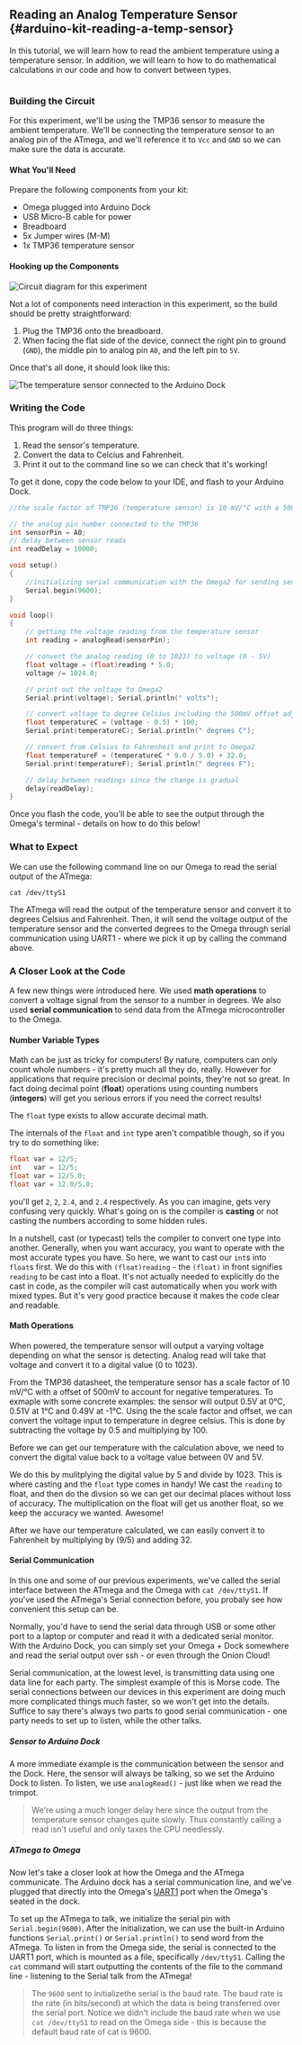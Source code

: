 ## Reading an Analog Temperature Sensor {#arduino-kit-reading-a-temp-sensor}

<!-- // description of what this experiment will accomplish and what we'll learn -->
In this tutorial, we will learn how to read the ambient temperature using a temperature sensor. In addition, we will learn to how to do mathematical calculations in our code and how to convert between types.

<!-- Analog Temperature Sensor -->
```{r child = '../../shared/analog-temperature-sensor.md'}
```

### Building the Circuit

<!-- // DONE: spice up this sentence a bit, so dry rn -->

For this experiment, we'll be using the TMP36 sensor to measure the ambient temperature. We'll be connecting the temperature sensor to an analog pin of the ATmega, and we'll reference it to `Vcc` and `GND` so we can make sure the data is accurate.

#### What You'll Need

Prepare the following components from your kit:

* Omega plugged into Arduino Dock
* USB Micro-B cable for power
* Breadboard
* 5x Jumper wires (M-M)
* 1x TMP36 temperature sensor

#### Hooking up the Components

<!-- // DONE: add an intro -->
<!-- // DONE: IMAGE add a circuit diagram of the circuit we will be building -->
![Circuit diagram for this experiment](https://raw.githubusercontent.com/OnionIoT/Onion-Docs/master/Omega2/Kit-Guides/Arduino/diagrams/05-circuit-diagram.png)

<!-- TODO: fix artifact in image -->

Not a lot of components need interaction in this experiment, so the build should be pretty straightforward:

1. Plug the TMP36 onto the breadboard.
2. When facing the flat side of the device, connect the right pin to ground (`GND`), the middle pin to analog pin `A0`, and the left pin to `5V`.

Once that's all done, it should look like this:

<!-- // DONE: IMAGE add a photo of the completed circuit and a blurb about 'this is more or less how your circuit should look' -->
![The temperature sensor connected to the Arduino Dock](https://raw.githubusercontent.com/OnionIoT/Onion-Docs/master/Omega2/Kit-Guides/Arduino/img/05-assembled-circuit.jpg)

### Writing the Code

<!-- // DONE: add an intro to the code -->

This program will do three things:
1. Read the sensor's temperature.
2. Convert the data to Celcius and Fahrenheit.
3. Print it out to the command line so we can check that it's working!

To get it done, copy the code below to your IDE, and flash to your Arduino Dock.

``` c
//the scale factor of TMP36 (temperature sensor) is 10 mV/°C with a 500 mV offset to allow for negative temperatures

// the analog pin number connected to the TMP36
int sensorPin = A0;
// delay between sensor reads
int readDelay = 10000;

void setup()
{
	//initializing serial communication with the Omega2 for sending sensor data
    Serial.begin(9600);
}

void loop()
{
    // getting the voltage reading from the temperature sensor
    int reading = analogRead(sensorPin);  

    // convert the analog reading (0 to 1023) to voltage (0 - 5V)
    float voltage = (float)reading * 5.0;
    voltage /= 1024.0;

    // print out the voltage to Omega2
    Serial.print(voltage); Serial.println(" volts");

    // convert voltage to degree Celsius including the 500mV offset adjustment
    float temperatureC = (voltage - 0.5) * 100;  
    Serial.print(temperatureC); Serial.println(" degrees C");

    // convert from Celsius to Fahrenheit and print to Omega2
    float temperatureF = (temperatureC * 9.0 / 5.0) + 32.0;
    Serial.print(temperatureF); Serial.println(" degrees F");

	// delay between readings since the change is gradual
	delay(readDelay);
}
```

Once you flash the code, you'll be able to see the output through the Omega's terminal - details on how to do this below!

### What to Expect

We can use the following command line on our Omega to read the serial output of the ATmega:

```
cat /dev/ttyS1
```

<!-- // make the omega connect to the microcontroller using uart1 (link to the article), read the temperature data -->

The ATmega will read the output of the temperature sensor and convert it to degrees Celsius and Fahrenheit. Then, it will send the voltage output of the temperature sensor and the converted degrees to the Omega through serial communication using UART1 - where we pick it up by calling the command above.


### A Closer Look at the Code

A few new things were introduced here. We used **math operations** to convert a voltage signal from the sensor to a number in degrees. We also used **serial communication** to send data from the ATmega microcontroller to the Omega.


#### Number Variable Types

<!-- // DONE: write a section about the difference between int and floats, make sure to talk about how casting is required when performing math operations between floats and intensity INTENSE -->

<!-- // ie describe how you'll get different results between:
//  * float var = someIntegerNumber / 5
//  and
//  * float var = someIntegerNumber / 5.0
// use this to introduce the topic of casting, potentially change the code above -->

Math can be just as tricky for computers! By nature, computers can only count whole numbers - it's pretty much all they do, really. However for applications that require precision or decimal points, they're not so great. In fact doing decimal point (**float**) operations using counting numbers (**integers**) will get you serious errors if you need the correct results!

The `float` type exists to allow accurate decimal math.

The internals of the `float` and `int` type aren't compatible though, so if you try to do something like:

```c
float var = 12/5;
int   var = 12/5;
float var = 12/5.0;
float var = 12.0/5.0;
```

you'll get `2`, `2`, `2.4`, and `2.4` respectively. As you can imagine, gets very confusing very quickly. What's going on is the compiler is **casting** or not casting the numbers according to some hidden rules.

In a nutshell, cast (or typecast) tells the compiler to convert one type into another. Generally, when you want accuracy, you want to operate with the most accurate types you have. So here, we want to cast our `int`s into `float`s first. We do this with `(float)reading` - the `(float)` in front signifies `reading` to be cast into a float. It's not actually needed to explicitly do the cast in code, as the compiler will cast automatically when you work with mixed types. But it's very good practice because it makes the code clear and readable.


#### Math Operations

<!-- // DONE: fix up the english here, the content is good but maybe create separation between the sentences that describe the calculation of each value (voltage, deg celsius, deg fahrenheit) -->

When powered, the temperature sensor will output a varying voltage depending on what the sensor is detecting. Analog read will take that voltage and convert it to a digital value (0 to 1023).

From the TMP36 datasheet, the temperature sensor has a scale factor of 10 mV/°C with a offset of 500mV to account for negative temperatures. To exmaple with some concrete examples: the sensor will output 0.5V at 0°C, 0.51V at 1°C and 0.49V at -1°C. Using the the scale factor and offset, we can convert the voltage input to temperature in degree celsius. This is done by subtracting the voltage by 0.5 and multiplying by 100.

Before we can get our temperature with the calculation above, we need to convert the digital value back to a voltage value between 0V and 5V.

We do this by mulitplying the digital value by 5 and divide by 1023. This is where casting and the `float` type comes in handy! We cast the `reading` to float, and then do the divsion so we can get our decimal places without loss of accuracy. The multiplication on the float will get us another float, so we keep the accuracy we wanted. Awesome!

After we have our temperature calculated, we can easily convert it to Fahrenheit by multiplying by (9/5) and adding 32.


#### Serial Communication

<!-- // DONE: add to this, mention how the Arduino Dock directly connects the Omega's UART1 serial port with the ATmega's serial port (there is a logic level shifter in between), talk about how this provides a great means of communication between the two devices. Only then dive into the specifics outlined below -->

In this one and some of our previous experiments, we've called the serial interface between the ATmega and the Omega with `cat /dev/ttyS1`. If you've used the ATmega's Serial connection before, you probaly see how convenient this setup can be.

Normally, you'd have to send the serial data through USB or some other port to a laptop or computer and read it with a dedicated serial monitor. With the Arduino Dock, you can simply set your Omega + Dock somewhere and read the serial output over ssh - or even through the Onion Cloud!

Serial communication, at the lowest level, is transmitting data using one data line for each party. The simplest example of this is Morse code. The serial connections between our devices in this experiment are doing much more complicated things much faster, so we won't get into the details. Suffice to say there's always two parts to good serial communication - one party needs to set up to listen, while the other talks.

##### Sensor to Arduino Dock

A more immediate example is the communication between the sensor and the Dock. Here, the sensor will always be talking, so we set the Arduino Dock to listen. To listen, we use `analogRead()` - just like when we read the trimpot.

>We're using a much longer delay here since the output from the temperature sensor changes quite slowly.  Thus constantly calling a read isn't useful and only taxes the CPU needlessly.

##### ATmega to Omega

Now let's take a closer look at how the Omega and the ATmega communicate. The Arduino dock has a serial communication line, and we've plugged that directly into the Omega's [UART1](https://docs.onion.io/omega2-docs/uart1.html) port when the Omega's seated in the dock.

To set up the ATmega to talk, we initialize the serial pin with `Serial.begin(9600)`. After the initialization, we can use the built-in Arduino functions `Serial.print()` or `Serial.println()` to send word from the ATmega. To listen in from the Omega side, the serial is connected to the UART1 port, which is mounted as a file, specifically `/dev/ttyS1`. Calling the `cat` command will start outputting the contents of the file to the command line - listening to the Serial talk from the ATmega!


> The `9600` sent to initializethe serial is the baud rate. The baud rate is the rate (in bits/second) at which the data is being transferred over the serial port. Notice we didn't include the baud rate when we use `cat /dev/ttyS1` to read on the Omega side - this is because the default baud rate of cat is 9600.
